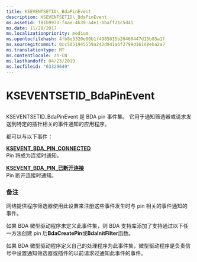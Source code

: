 ```yaml
---
title: KSEVENTSETID\_BdaPinEvent
description: KSEVENTSETID\_BdaPinEvent
ms.assetid: f81b9973-f4ae-4b39-a4e1-bbaff21c5d41
ms.date: 11/28/2017
ms.localizationpriority: medium
ms.openlocfilehash: 4fb8e3320e00b1f4985615b20460447d15b85a1f
ms.sourcegitcommit: 0cc5051945559a242d941a6f2799d161d8eba2a7
ms.translationtype: MT
ms.contentlocale: zh-CN
ms.lasthandoff: 04/23/2019
ms.locfileid: "63329649"
---
```

# <a name="kseventsetidbdapinevent"></a>KSEVENTSETID\_BdaPinEvent


## <span id="ddk_kseventsetid_bdapinevent_ks"></span><span id="DDK_KSEVENTSETID_BDAPINEVENT_KS"></span>


KSEVENTSETID\_BdaPinEvent 是 BDA pin 事件集。 它用于通知筛选器或请求发送到特定的插针相关的事件通知的应用程序。

都可以与以下事件：

<span id="KSEVENT_BDA_PIN_CONNECTED"></span><span id="ksevent_bda_pin_connected"></span>[**KSEVENT\_BDA\_PIN\_CONNECTED**](ksevent-bda-pin-connected.md)  
Pin 将成为连接时通知。

<span id="KSEVENT_BDA_PIN_DISCONNECTED"></span><span id="ksevent_bda_pin_disconnected"></span>[**KSEVENT\_BDA\_PIN\_已断开连接**](ksevent-bda-pin-disconnected.md)  
Pin 断开连接时通知。

### <a name="comments"></a>备注

网络提供程序筛选器使用此设置来注册这些事件发生时与 pin 相关的事件通知的事件。

如果 BDA 微型驱动程序未定义此事件集，则 BDA 支持库添加了支持通过以下任一方法创建 pin 后**BdaCreatePin**或**BdaInitFilter**函数。

如果 BDA 微型驱动程序定义自己的处理程序为此事件集，微型驱动程序是负责信号中设置通知筛选器或插件的以前请求过通知此事件的事件。

 

 





